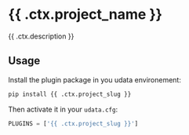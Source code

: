 # {{ .ctx.project_name }}

{{ .ctx.description }}

## Usage

Install the plugin package in you udata environement:

```bash
pip install {{ .ctx.project_slug }}
```

Then activate it in your `udata.cfg`:

```python
PLUGINS = ['{{ .ctx.project_slug }}']
```
